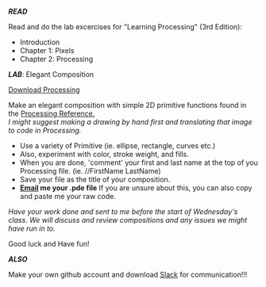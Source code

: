 

**_READ_** 

Read and do the lab excercises for "Learning Processing" (3rd Edition):
* Introduction
* Chapter 1: Pixels
* Chapter 2: Processing

**_LAB_**: Elegant Composition

[Download Processing](https://processing.org/download/)

Make an elegant composition with simple 2D primitive functions found in the [Processing Reference.](https://processing.org/reference/)  
_I might suggest making a drawing by hand first and translating that image to code in Processing._


* Use a variety of Primitive (ie. ellipse, rectangle, curves etc.)
* Also, experiment with color, stroke weight, and fills.
* When you are done, 'comment' your first and last name at the top of you Processing file. (ie. //FirstName LastName)
* Save your file as the title of your composition.
* **[Email](chester.dols@gmial.com) me your .pde file** If you are unsure about this, you can also copy and paste me your raw code.

_Have your work done and sent to me before the start of Wednesday's class.  We will discuss and review compositions and any issues we might have run in to._

Good luck and Have fun!

**_ALSO_**

Make your own github account and download [Slack](https://slack.com/) for communication!!!

